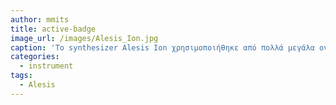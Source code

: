 ```yaml
---
author: mmits
title: active-badge
image_url: /images/Alesis_Ion.jpg
caption: 'Το synthesizer Alesis Ion χρησιμοποιήθηκε από πολλά μεγάλα ονόματα της μουσικής σκηνής όπως το συγκρότημα The Killers και ο συνθέτης μουσικής για ταινίες Hanz Zimmer.'
categories:
  - instrument
tags:
  - Alesis
---
```

